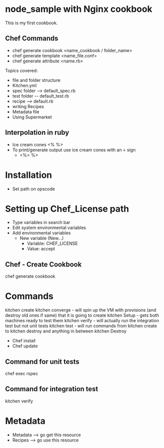 # node_sample with Nginx cookbook

This is my first cookbook.

## Chef Commands
- chef generate cookbook <name_cookbook / folder_name>
- chef generate template <name_file.conf>
- chef generate attribute <name.rb>

Topics covered:
- file and folder structure
- Kitchen.yml
- spec folder --> default_spec.rb
- test folder -- default_test.rb
- recipe --> default.rb
- writing Recipes
- Metadata file
- Using Supermarket

## Interpolation in ruby
- Ice cream cones <% %>
- To print/generate output use ice cream cones with an = sign
  - <%= %>


# Installation
- Set path on opscode

# Setting up Chef_License path
- Type variables in search bar
- Edit system environmental variables
- Add environmental variables
  - New variable (New...)
    - Variable: CHEF_LICENSE
    - Value: accept

## Chef - Create Cookbook
chef generate cookbook <foldername>


# Commands
kitchen create
kitchen converge - will spin up the VM with provisions (and destroy old ones if same) that it is going to create
kitchen Setup - gets both machines ready to test them
kitchen verify - will actually run the integration test but not unit tests
kitchen test - will run commands from kitchen create to kitchen destroy and anything in between
kitchen Destroy
- Chef install
- Chef update

## Command for unit tests
chef exec rspec

## Command for integration test
kitchen verify

# Metadata
- Metadata --> go get this resource
- Recipes  --> go use this resource
